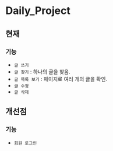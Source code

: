 # Daily_Project
## 현재
### 기능
- `글 쓰기`
- `글 찾기` : 하나의 글을 찾음.
- `글 목록 보기` : 페이지로 여러 개의 글을 확인.
- `글 수정`
- `글 삭제`
## 개선점
### 기능
- `회원 로그인`
